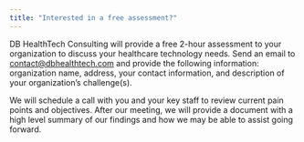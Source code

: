 ```yaml
---
title: "Interested in a free assessment?"
---
```





 

DB HealthTech Consulting will provide a free 2-hour assessment to your organization to discuss your healthcare technology needs. Send an email to <contact@dbhealthtech.com> and provide the following information:
organization name,
address,
your contact information,
and description of your organization’s challenge(s).

We will schedule a call with you and your key staff to review current pain points and objectives. After our meeting, we will provide a document with a high level summary of our findings and how we may be able to assist going forward.
